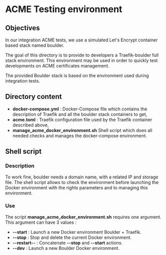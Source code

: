 # ACME Testing environment

## Objectives

In our integration ACME tests, we use a simulated Let's Encrypt container based stack named boulder.

The goal of this directory is to provide to developers a Traefik-boulder full stack environment.
This environment may be used in order to quickly test developments on ACME certificates management.

The provided Boulder stack is based on the environment used during integration tests.

## Directory content

* **docker-compose.yml** : Docker-Compose file which contains the description of Traefik and all the boulder stack containers to get,
* **acme.toml** : Traefik configuration file used by the Traefik container described above,
* **manage_acme_docker_environment.sh**  Shell script which does all needed checks and manages the docker-compose environment.

## Shell script

### Description

To work fine, boulder needs a domain name, with a related IP and storage file. The shell script allows to check the environment before launching the Docker environment with the rights parameters and to managing this environment.

### Use

The script **manage_acme_docker_environment.sh** requires one argument. This argument can have 3 values :

* **--start** : Launch a new Docker environment Boulder + Traefik.
* **--stop** : Stop and delete the current Docker environment.
* **--restart--** : Concatenate **--stop** and **--start** actions.
* **--dev** : Launch a new Boulder Docker environment.